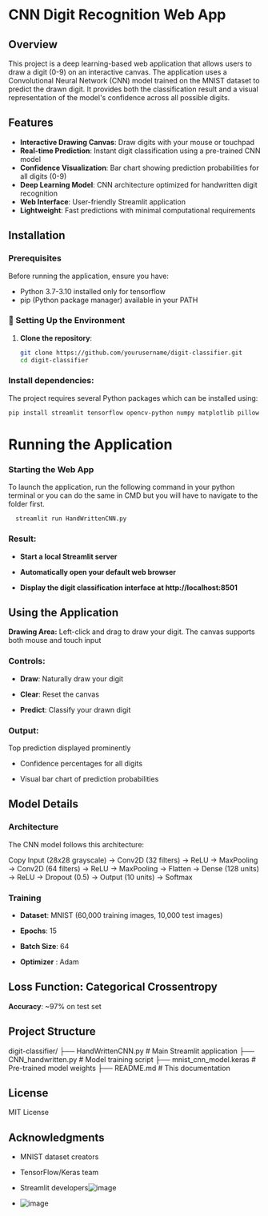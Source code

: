  # CNN Digit Recognition Web App

##  Overview
This project is a deep learning-based web application that allows users to draw a digit (0-9) on an interactive canvas. The application uses a Convolutional Neural Network (CNN) model trained on the MNIST dataset to predict the drawn digit. It provides both the classification result and a visual representation of the model's confidence across all possible digits.

##  Features
-  **Interactive Drawing Canvas**: Draw digits with your mouse or touchpad
-  **Real-time Prediction**: Instant digit classification using a pre-trained CNN model
-  **Confidence Visualization**: Bar chart showing prediction probabilities for all digits (0-9)
-  **Deep Learning Model**: CNN architecture optimized for handwritten digit recognition
-  **Web Interface**: User-friendly Streamlit application
-  **Lightweight**: Fast predictions with minimal computational requirements

##  Installation

###  Prerequisites
Before running the application, ensure you have:
- Python 3.7-3.10 installed only for tensorflow
- pip (Python package manager) available in your PATH

### 🔹 Setting Up the Environment
1. **Clone the repository**:

    ```bash
   git clone https://github.com/yourusername/digit-classifier.git
   cd digit-classifier

### Install dependencies:
The project requires several Python packages which can be installed using:
        
    
    pip install streamlit tensorflow opencv-python numpy matplotlib pillow

# Running the Application
   
   ### Starting the Web App
  To launch the application, run the following command in your python terminal or you can do the same in CMD but you will have to navigate to the folder first.

      streamlit run HandWrittenCNN.py
      
### Result:
- **Start a local Streamlit server**

- **Automatically open your default web browser**

- **Display the digit classification interface at http://localhost:8501**


 ## Using the Application
**Drawing Area:**
  Left-click and drag to draw your digit. The canvas supports both mouse and touch input

### Controls:
 - **Draw**: Naturally draw your digit
 
 - **Clear**: Reset the canvas
 
 - **Predict**: Classify your drawn digit

### Output:
Top prediction displayed prominently

 - Confidence percentages for all digits

 - Visual bar chart of prediction probabilities

## Model Details

### Architecture
The CNN model follows this architecture:

Copy
Input (28x28 grayscale) → 
Conv2D (32 filters) → ReLU → MaxPooling → 
Conv2D (64 filters) → ReLU → MaxPooling → 
Flatten → Dense (128 units) → ReLU → 
Dropout (0.5) → Output (10 units) → Softmax

### Training
- **Dataset**: MNIST (60,000 training images, 10,000 test images)

- **Epochs**: 15

- **Batch Size**: 64

- **Optimizer** : Adam

## Loss Function: Categorical Crossentropy

**Accuracy**: ~97% on test set

## Project Structure

digit-classifier/
├── HandWrittenCNN.py        # Main Streamlit application
├── CNN_handwritten.py      # Model training script
├── mnist_cnn_model.keras   # Pre-trained model weights
├── README.md               # This documentation


## License
MIT License

## Acknowledgments
- MNIST dataset creators

- TensorFlow/Keras team

- Streamlit developers![image](https://github.com/user-attachments/assets/0f8396ce-df2f-4227-a7a5-59fe14e06e00)

- ![image](https://github.com/user-attachments/assets/43fe21a0-f9ca-4dfb-9b2d-6d5faa9eb1fa)

